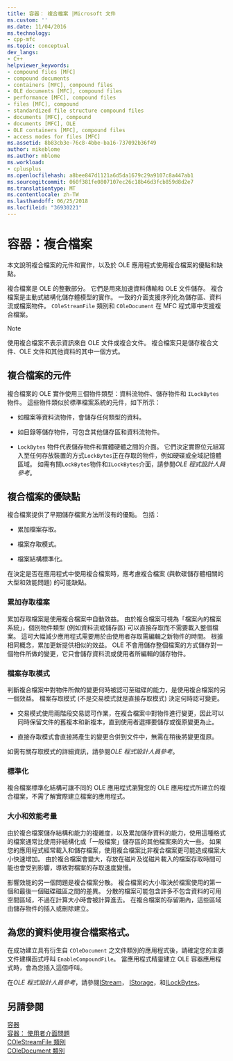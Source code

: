 ```yaml
---
title: 容器： 複合檔案 |Microsoft 文件
ms.custom: ''
ms.date: 11/04/2016
ms.technology:
- cpp-mfc
ms.topic: conceptual
dev_langs:
- C++
helpviewer_keywords:
- compound files [MFC]
- compound documents
- containers [MFC], compound files
- OLE documents [MFC], compound files
- performance [MFC], compound files
- files [MFC], compound
- standardized file structure compound files
- documents [MFC], compound
- documents [MFC], OLE
- OLE containers [MFC], compound files
- access modes for files [MFC]
ms.assetid: 8b83cb3e-76c8-4bbe-ba16-737092b36f49
author: mikeblome
ms.author: mblome
ms.workload:
- cplusplus
ms.openlocfilehash: a8bee847d1121a6d5da1679c29a9107c8a447ab1
ms.sourcegitcommit: 060f381fe0807107ec26c18b46d3fcb859d8d2e7
ms.translationtype: MT
ms.contentlocale: zh-TW
ms.lasthandoff: 06/25/2018
ms.locfileid: "36930221"
---
```

# <a name="containers-compound-files"></a>容器：複合檔案
本文說明複合檔案的元件和實作，以及於 OLE 應用程式使用複合檔案的優點和缺點。  
  
 複合檔案是 OLE 的整數部分。 它們是用來加速資料傳輸和 OLE 文件儲存。 複合檔案是主動式結構化儲存體模型的實作。 一致的介面支援序列化為儲存區、資料流或檔案物件。 `COleStreamFile` 類別和 `COleDocument` 在 MFC 程式庫中支援複合檔案。  
  
> [!NOTE]
>  使用複合檔案不表示資訊來自 OLE 文件或複合文件。 複合檔案只是儲存複合文件、OLE 文件和其他資料的其中一個方式。  
  
##  <a name="_core_components_of_a_compound_file"></a> 複合檔案的元件  
 複合檔案的 OLE 實作使用三個物件類型：資料流物件、儲存物件和 `ILockBytes` 物件。 這些物件類似於標準檔案系統的元件，如下所示：  
  
-   如檔案等資料流物件，會儲存任何類型的資料。  
  
-   如目錄等儲存物件，可包含其他儲存區和資料流物件。  
  
-   `LockBytes` 物件代表儲存物件和實體硬體之間的介面。 它們決定實際位元組寫入至任何存放裝置的方式`LockBytes`正在存取的物件，例如硬碟或全域記憶體區域。 如需有關`LockBytes`物件和`ILockBytes`介面，請參閱*OLE 程式設計人員參考*。  
  
##  <a name="_core_advantages_and_disadvantages_of_compound_files"></a> 複合檔案的優缺點  
 複合檔案提供了早期儲存檔案方法所沒有的優點。 包括：  
  
-   累加檔案存取。  
  
-   檔案存取模式。  
  
-   檔案結構標準化。  
  
 在決定是否在應用程式中使用複合檔案時，應考慮複合檔案 (與軟碟儲存體相關的大型和效能問題) 的可能缺點。  
  
###  <a name="_core_incremental_access_to_files"></a> 累加存取檔案  
 累加存取檔案是使用複合檔案中自動效益。 由於複合檔案可視為「檔案內的檔案系統」，個別物件類型 (例如資料流或儲存區) 可以直接存取而不需要載入整個檔案。 這可大幅減少應用程式需要用於由使用者存取需編輯之新物件的時間。 根據相同概念，累加更新提供相似的效益。 OLE 不會用儲存整個檔案的方式儲存對一個物件所做的變更，它只會儲存資料流或使用者所編輯的儲存物件。  
  
###  <a name="_core_file_access_modes"></a> 檔案存取模式  
 判斷複合檔案中對物件所做的變更何時被認可至磁碟的能力，是使用複合檔案的另一個效益。 檔案存取模式 (不是交易模式就是直接存取模式) 決定何時認可變更。  
  
-   交易模式使用兩階段交易認可作業，在複合檔案中對物件進行變更，因此可以同時保留文件的舊複本和新複本，直到使用者選擇要儲存或復原變更為止。  
  
-   直接存取模式會直接將產生的變更合併到文件中，無需在稍後將變更復原。  
  
 如需有關存取模式的詳細資訊，請參閱*OLE 程式設計人員參考*。  
  
###  <a name="_core_standardization"></a> 標準化  
 複合檔案標準化結構可讓不同的 OLE 應用程式瀏覽您的 OLE 應用程式所建立的複合檔案，不需了解實際建立檔案的應用程式。  
  
###  <a name="_core_size_and_performance_considerations"></a> 大小和效能考量  
 由於複合檔案儲存結構和能力的複雜度，以及累加儲存資料的能力，使用這種格式的檔案通常比使用非結構化或「一般檔案」儲存區的其他檔案來的大一些。 如果您的應用程式經常載入和儲存檔案，使用複合檔案比非複合檔案更可能造成檔案大小快速增加。 由於複合檔案會變大，存放在磁片及從磁片載入的檔案存取時間可能也會受到影響，導致對檔案的存取速度變慢。  
  
 影響效能的另一個問題是複合檔案分散。 複合檔案的大小取決於檔案使用的第一個和最後一個磁碟磁區之間的差異。 分散的檔案可能包含許多不包含資料的可用空間區域，不過在計算大小時會被計算進去。 在複合檔案的存留期內，這些區域由儲存物件的插入或刪除建立。  
  
##  <a name="_core_using_compound_files_format_for_your_data"></a> 為您的資料使用複合檔案格式。  
 在成功建立具有衍生自 `COleDocument` 之文件類別的應用程式後，請確定您的主要文件建構函式呼叫 `EnableCompoundFile`。 當應用程式精靈建立 OLE 容器應用程式時，會為您插入這個呼叫。  
  
 在*OLE 程式設計人員參考*，請參閱[IStream](http://msdn.microsoft.com/library/windows/desktop/aa380034)， [IStorage](http://msdn.microsoft.com/library/windows/desktop/aa380015)，和[ILockBytes](http://msdn.microsoft.com/library/windows/desktop/aa379238)。  
  
## <a name="see-also"></a>另請參閱  
 [容器](../mfc/containers.md)   
 [容器： 使用者介面問題](../mfc/containers-user-interface-issues.md)   
 [COleStreamFile 類別](../mfc/reference/colestreamfile-class.md)   
 [COleDocument 類別](../mfc/reference/coledocument-class.md)
